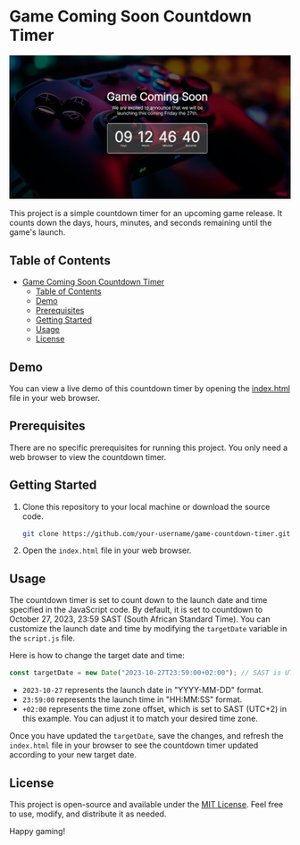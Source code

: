 # Game Coming Soon Countdown Timer

![readme-image](readme.png)

This project is a simple countdown timer for an upcoming game release. It counts down the days, hours, minutes, and seconds remaining until the game's launch.

## Table of Contents

- [Game Coming Soon Countdown Timer](#game-coming-soon-countdown-timer)
  - [Table of Contents](#table-of-contents)
  - [Demo](#demo)
  - [Prerequisites](#prerequisites)
  - [Getting Started](#getting-started)
  - [Usage](#usage)
  - [License](#license)

## Demo

You can view a live demo of this countdown timer by opening the [index.html](index.html) file in your web browser.

## Prerequisites

There are no specific prerequisites for running this project. You only need a web browser to view the countdown timer.

## Getting Started

1. Clone this repository to your local machine or download the source code.
   
   ```bash
   git clone https://github.com/your-username/game-countdown-timer.git
   ```

2. Open the `index.html` file in your web browser.

## Usage

The countdown timer is set to count down to the launch date and time specified in the JavaScript code. By default, it is set to countdown to October 27, 2023, 23:59 SAST (South African Standard Time). You can customize the launch date and time by modifying the `targetDate` variable in the `script.js` file.

Here is how to change the target date and time:

```javascript
const targetDate = new Date("2023-10-27T23:59:00+02:00"); // SAST is UTC+2
```


- `2023-10-27` represents the launch date in "YYYY-MM-DD" format.
- `23:59:00` represents the launch time in "HH:MM:SS" format.
- `+02:00` represents the time zone offset, which is set to SAST (UTC+2) in this example. You can adjust it to match your desired time zone.

Once you have updated the `targetDate`, save the changes, and refresh the `index.html` file in your browser to see the countdown timer updated according to your new target date.


## License

This project is open-source and available under the [MIT License](LICENSE). Feel free to use, modify, and distribute it as needed.

Happy gaming!
